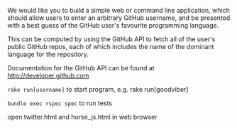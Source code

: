 We would like you to build a simple web or command line application, which should allow users to enter an arbitrary GitHub username, and be presented with a best guess of the GitHub user's favourite programming language.

This can be computed by using the GitHub API to fetch all of the user's public GitHub repos, each of which includes the name of the dominant language for the repository.

Documentation for the GitHub API can be found at http://developer.github.com

`rake run[username]` to start program, e.g. rake run[goodviber]

`bundle exec rspec spec` to run tests

open twitter.html and horse_js.html in web browser